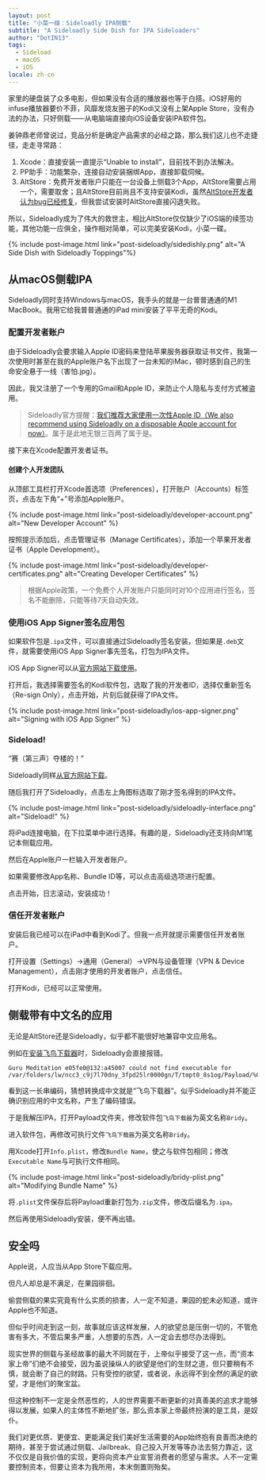 ```yaml
---
layout: post
title: "小菜一碟：Sideloadly IPA侧载"
subtitle: "A Sideloadly Side Dish for IPA Sideloaders"
author: "DotIN13"
tags:
  - Sideload
  - macOS
  - iOS
locale: zh-cn
---
```


家里的硬盘装了众多电影，但如果没有合适的播放器也等于白搭。iOS好用的infuse播放器要价不菲，风靡发烧友圈子的Kodi又没有上架Apple Store，没有办法的办法，只好侧载——从电脑端直接向iOS设备安装IPA软件包。

姜钟鼎老师曾说过，竞品分析是确定产品需求的必经之路，那么我们这儿也不走捷径，走走寻常路：

1. Xcode：直接安装一直提示“Unable to install”，目前找不到办法解决。
2. PP助手：功能繁杂，连接自动安装捆绑App，直接卸载伺候。
3. AltStore：免费开发者账户只能在一台设备上侧载3个App，AltStore需要占用一个，需要取舍；且AltStore目前尚且不支持安装Kodi，虽然[AltStore开发者认为bug已经修复](https://github.com/rileytestut/AltStore/issues/7)，但我尝试安装时AltStore直接闪退失败。

所以，Sideloadly成为了伟大的救世主，相比AltStore仅仅缺少了iOS端的续签功能，其他功能一应俱全，操作相对简单，可以完美安装Kodi，小菜一碟。

{% include post-image.html link="post-sideloadly/sidedishly.png" alt="A Side Dish with Sideloadly Toppings"%}

## 从macOS侧载IPA

Sideloadly同时支持Windows与macOS，我手头的就是一台普普通通的M1 MacBook。我用它给我普普通通的iPad mini安装了平平无奇的Kodi。

### 配置开发者账户

由于Sideloadly会要求输入Apple ID密码来登陆苹果服务器获取证书文件，我第一次使用时甚至在我的Apple账户名下出现了一台未知的iMac，顿时感到自己的生命安全悬于一线（害怕.jpg）。

因此，我又注册了一个专用的Gmail和Apple ID，来防止个人隐私与支付方式被盗用。

> Sideloadly官方提醒：[我们推荐大家使用一次性Apple ID（We also recommend using Sideloadly on a disposable Apple account for now）](https://sideloadly.io/)。属于是此地无银三百两了属于是。

接下来在Xcode配置开发者证书。

#### 创建个人开发团队

从顶部工具栏打开Xcode首选项（Preferences），打开账户（Accounts）标签页，点击左下角“+”号添加Apple账户。

{% include post-image.html link="post-sideloadly/developer-account.png" alt="New Developer Account" %}

按照提示添加后，点击管理证书（Manage Certificates），添加一个苹果开发者证书（Apple Development）。

{% include post-image.html link="post-sideloadly/developer-certificates.png" alt="Creating Developer Certificates" %}

> 根据Apple政策，一个免费个人开发账户只能同时对10个应用进行签名，签名不能删除，只能等待7天自动失效。

### 使用iOS App Signer签名应用包

如果软件包是`.ipa`文件，可以直接通过Sideloadly签名安装，但如果是`.deb`文件，就需要使用iOS App Signer事先签名，打包为IPA文件。

iOS App Signer可以从[官方网站下载使用](https://www.iosappsigner.com/)。

打开后，我选择需要签名的Kodi软件包，选取了我的开发者ID，选择仅重新签名（Re-sign Only），点击开始，片刻后就获得了IPA文件。

{% include post-image.html link="post-sideloadly/ios-app-signer.png" alt="Signing with iOS App Signer" %}

### Sideload!

“赛（第三声）夺楼的！”

Sideloadly同样[从官方网站下载](https://sideloadly.io/)。

随后我打开了Sideloadly，点击左上角图标选取了刚才签名得到的IPA文件。

{% include post-image.html link="post-sideloadly/sideloadly-interface.png" alt="Sideload!" %}

将iPad连接电脑，在下拉菜单中进行选择。有趣的是，Sideloadly还支持向M1笔记本侧载应用。

然后在Apple账户一栏输入开发者账户。

如果需要修改App名称、Bundle ID等，可以点击高级选项进行配置。

点击开始，日志滚动，安装成功！

### 信任开发者账户

安装后我已经可以在iPad中看到Kodi了。但我一点开就提示需要信任开发者账户。

打开设置（Settings）->通用（General）->VPN与设备管理（VPN & Device Management），点击刚才使用的开发者账户，点击信任。

打开Kodi，已经可以正常使用。

## 侧载带有中文名的应用

无论是AltStore还是Sideloadly，似乎都不能很好地兼容中文应用名。

例如在[安装飞鸟下载器](https://app.feiniaobt.com/ios_go)时，Sideloadly会直接报错。

```shell
Guru Meditation e05fe0@132:a45007 could not find executable for /var/folders/lw/ncc3_c9j7l70dny_3fpd25lr0000gn/T/tmpt0_8s1og/Payload/%CE%98%C3%BA%E2%82%A7%CE%98%E2%95%95%C6%92%CE%A3%E2%95%95%C3%AF%CE%A6%E2%95%9C%E2%95%9C%CF%83%C3%96%C2%BF.app
```

看到这一长串编码，猜想转换成中文就是“飞鸟下载器”。似乎Sideloadly并不能正确识别应用的中文名称，产生了编码错误。

于是我解压IPA，打开Payload文件夹，修改软件包`飞鸟下载器`为英文名称`Bridy`。

进入软件包，再修改可执行文件`飞鸟下载器`为英文名称`Bridy`。

用Xcode打开`Info.plist`，修改`Bundle Name`，使之与软件包相同；修改`Executable Name`与可执行文件相同。

{% include post-image.html link="post-sideloadly/bridy-plist.png" alt="Modifying Bundle Name" %}

将`.plist`文件保存后将Payload重新打包为`.zip`文件，修改后缀名为`.ipa`。

然后再使用Sideloadly安装，便不再出错。

## 安全吗

Apple说，人应当从App Store下载应用。

但凡人却总是不满足，在果园徘徊。

偷尝侧载的果实究竟有什么实质的损害，人一定不知道，果园的蛇未必知道，或许Apple也不知道。

但似乎时间走到这一刻，故事就应该这样发展，人的欲望总是压倒一切的，不管危害有多大，不管后果多严重，人想要的东西，人一定会去想尽办法得到。

现实世界的侧载与圣经故事的最大不同就在于，上帝似乎接受了这一点，而“资本家上帝”们绝不会接受，因为虽说操纵人的欲望是他们的生财之道，但只要稍有不慎，就会断了自己的财路。只有受控的欲望，或者说，永远得不到全然的满足的欲望，才是他们的聚宝盆。

但这种控制不一定是全然恶性的，人的世界需要不断更新的对真善美的追求才能够得以发展，如果人的主体性不断地扩张，那么资本家上帝最终扮演的是工具，是奴仆。

我们对更优质、更便宜、更能满足我们美好生活需要的App始终抱有良善而决绝的期待，甚至于尝试通过侧载、Jailbreak、自己投入开发等等办法去努力靠近，这不仅仅是自我价值的实现，更将向资本产业宣誓消费者的愿望与需求。人不一定需要控制资本，但要让资本为我所用，本末倒置则殆矣。

